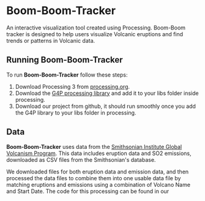 # Boom-Boom-Tracker

An interactive visualization tool created using Processing. Boom-Boom tracker is designed to help users visualize Volcanic eruptions and find trends or patterns in Volcanic data. 

## Running Boom-Boom-Tracker

To run **Boom-Boom-Tracker** follow these steps:

1. Download Processing 3 from [processing.org](https://processing.org).
2. Download the [G4P processing library](http://www.lagers.org.uk/g4p/download.html) and add it to your libs folder inside processing.
3. Download our project from github, it should run smoothly once you add the G4P library to your libs folder in processing.

## Data

**Boom-Boom-Tracker** uses data from the [Smithsonian Institute Global Volcanism Program](http://volcano.si.edu). This data includes eruption data and SO2 emissions, downloaded as CSV files from the Smithsonian's database. 

We downloaded files for both eruption data and emission data, and then processed the data files to combine them into one usable data file by matching eruptions and emissions using a combination of Volcano Name and Start Date. The code for this processing can be found in our 
